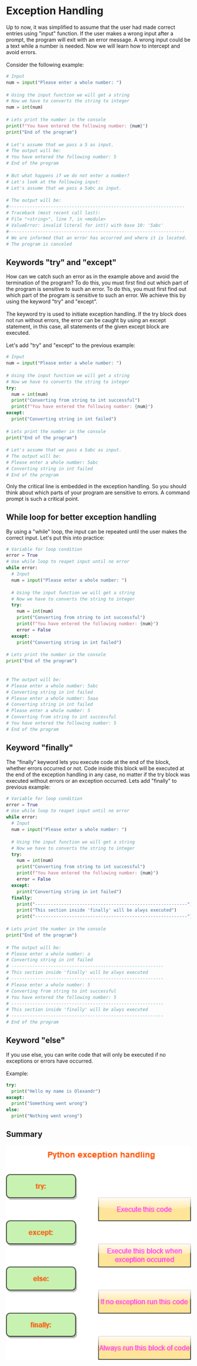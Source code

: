 # Exception Handling

Up to now, it was simplified to assume that the user had made correct entries using "input" function. If the user makes a wrong input after a prompt, the program will exit with an error message. A wrong input could be a text while a number is needed. Now we will learn how to intercept and avoid errors.
<br>
<br>
Consider the following example:
<br>

```python
# Input
num = input("Please enter a whole number: ")

# Using the input function we will get a string
# Now we have to converts the string to integer
num = int(num)

# Lets print the number in the console
print(f"You have entered the following number: {num}")
print("End of the program")

# Let's assume that we pass a 5 as input.
# The output will be:
# You have entered the following number: 5
# End of the program

# But what happens if we do not enter a number?
# Let's look at the following input:
# Let's assume that we pass a 5abc as input.

# The output will be:
#-------------------------------------------------------------------
# Traceback (most recent call last):
# File "<string>", line 7, in <module>
# ValueError: invalid literal for int() with base 10: '5abc'
#-------------------------------------------------------------------
# We are informed that an error has occurred and where it is located.
# The program is canceled

```

## Keywords "try" and "except"

How can we catch such an error as in the example above and avoid the termination of the program? To do this, you must first find out which part of the program is sensitive to such an error. To do this, you must first find out which part of the program is sensitive to such an error. We achieve this by using the keyword "try" and "except".
<br>
<br>
The keyword try is used to initiate exception handling. If the try block does not run without errors, the error can be caught by using an except statement, in this case, all statements of the given except block are executed.
<br>
<br>
Let's add "try" and "except" to the previous example:

```python
# Input
num = input("Please enter a whole number: ")

# Using the input function we will get a string
# Now we have to converts the string to integer
try:
  num = int(num)
  print("Converting from string to int successful")
  print(f"You have entered the following number: {num}")
except:
  print("Converting string in int failed")

# Lets print the number in the console
print("End of the program")

# Let's assume that we pass a 5abc as input.
# The output will be:
# Please enter a whole number: 5abc
# Converting string in int failed
# End of the program

```

Only the critical line is embedded in the exception handling. So you should think about which parts of your program are sensitive to errors. A command prompt is such a critical point.

## While loop for better exception handling

By using a "while" loop, the input can be repeated until the user makes the correct input. Let's put this into practice:


```python
# Variable for loop condition
error = True
# Use while loop to reapet input until no error
while error:
  # Input
  num = input("Please enter a whole number: ")

  # Using the input function we will get a string
  # Now we have to converts the string to integer
  try:
    num = int(num)
    print("Converting from string to int successful")
    print(f"You have entered the following number: {num}")
    error = False
  except:
    print("Converting string in int failed")

# Lets print the number in the console
print("End of the program")


# The output will be:
# Please enter a whole number: 5abc
# Converting string in int failed
# Please enter a whole number: 5aaa
# Converting string in int failed
# Please enter a whole number: 5
# Converting from string to int successful
# You have entered the following number: 5
# End of the program

```

## Keyword "finally"

The "finally" keyword lets you execute code at the end of the block, whether errors occurred or not. Code inside this block will be executed at the end of the exception handling in any case, no matter if the try block was executed without errors or an exception occurred. Lets add "finally" to previous example:

```python
# Variable for loop condition
error = True
# Use while loop to reapet input until no error
while error:
  # Input
  num = input("Please enter a whole number: ")

  # Using the input function we will get a string
  # Now we have to converts the string to integer
  try:
    num = int(num)
    print("Converting from string to int successful")
    print(f"You have entered the following number: {num}")
    error = False
  except:
    print("Converting string in int failed")
  finally:
    print("----------------------------------------------------------")
    print("This section inside 'finally' will be alwys executed")
    print("----------------------------------------------------------")

# Lets print the number in the console
print("End of the program")

# The output will be:
# Please enter a whole number: a
# Converting string in int failed
# ----------------------------------------------------------
# This section inside 'finally' will be alwys executed
# ----------------------------------------------------------
# Please enter a whole number: 5
# Converting from string to int successful
# You have entered the following number: 5
# ----------------------------------------------------------
# This section inside 'finally' will be alwys executed
# ----------------------------------------------------------
# End of the program

```

## Keyword "else"

If you use else, you can write code that will only be executed if no exceptions or errors have occurred.
<br>
<br>
Example:

```python
try:
  print("Hello my name is Olexandr")
except:
  print("Something went wrong")
else:
  print("Nothing went wrong")
```


## Summary




<p align="center">
<img src="https://github.com/Olexandr-Andriyenko/Python-learning-path/blob/main/illustrations/img26.png" width="750">
<p>  
